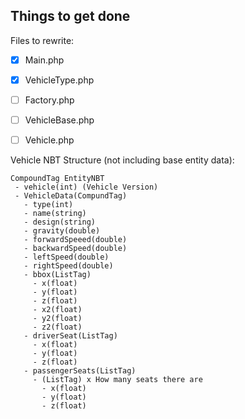 Things to get done
--

Files to rewrite:
- [x] Main.php 
- [x] VehicleType.php
- [ ] Factory.php
- [ ] VehicleBase.php
- [ ] Vehicle.php


Vehicle NBT Structure (not including base entity data):

```
CompoundTag EntityNBT
 - vehicle(int) (Vehicle Version)
 - VehicleData(CompundTag)
   - type(int)
   - name(string)
   - design(string)
   - gravity(double)
   - forwardSpeeed(double)
   - backwardSpeed(double)
   - leftSpeed(double)
   - rightSpeed(double)
   - bbox(ListTag)
     - x(float)
     - y(float)
     - z(float)
     - x2(float)
     - y2(float)
     - z2(float)
   - driverSeat(ListTag)
     - x(float)
     - y(float)
     - z(float)
   - passengerSeats(ListTag)
     - (ListTag) x How many seats there are
       - x(float)
       - y(float)
       - z(float)
```